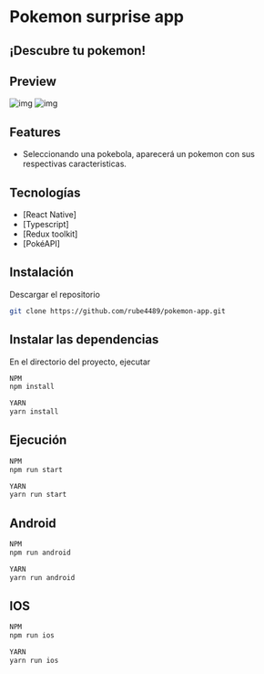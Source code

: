 # Pokemon surprise app 
## ¡Descubre tu pokemon!
## Preview
![img](https://firebasestorage.googleapis.com/v0/b/document-app-5378b.appspot.com/o/Screenshot_20220811-110509.png?alt=media&token=5e6fbad1-0e42-4830-a59a-8edd694c988b)
![img](https://firebasestorage.googleapis.com/v0/b/document-app-5378b.appspot.com/o/Screenshot_20220811-110602.png?alt=media&token=806255ea-08ca-43da-8e45-0934983d9071sssssssssssssssssssssssssssssssssssssssssssssssssssssssssssssssssss)

## Features

- Seleccionando una pokebola, aparecerá un pokemon con sus respectivas caracteristicas.

## Tecnologías

- [React Native] 
- [Typescript] 
- [Redux toolkit] 
- [PokéAPI]


## Instalación
Descargar el repositorio
```sh
git clone https://github.com/rube4489/pokemon-app.git

```

## Instalar las dependencias
En el directorio del proyecto, ejecutar
```sh
NPM
npm install

YARN
yarn install

```
## Ejecución
 ```sh
NPM
npm run start

YARN
yarn run start

```
## Android
 ```sh
NPM
npm run android

YARN
yarn run android

```
## IOS
 ```sh
NPM
npm run ios

YARN
yarn run ios

```




